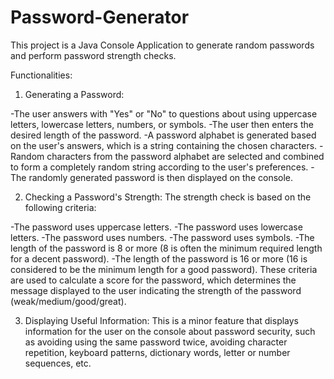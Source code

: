# Password-Generator

This project is a Java Console Application to generate random passwords and perform password strength checks.

Functionalities:

1. Generating a Password:

-The user answers with "Yes" or "No" to questions about using uppercase letters, lowercase letters, numbers, or symbols.
-The user then enters the desired length of the password.
-A password alphabet is generated based on the user's answers, which is a string containing the chosen characters.
-Random characters from the password alphabet are selected and combined to form a completely random string according to the user's preferences.
-The randomly generated password is then displayed on the console.

2. Checking a Password's Strength:
The strength check is based on the following criteria:

-The password uses uppercase letters.
-The password uses lowercase letters.
-The password uses numbers.
-The password uses symbols.
-The length of the password is 8 or more (8 is often the minimum required length for a decent password).
-The length of the password is 16 or more (16 is considered to be the minimum length for a good password).
These criteria are used to calculate a score for the password, which determines the message displayed to the user indicating the strength of the password (weak/medium/good/great).

3. Displaying Useful Information:
This is a minor feature that displays information for the user on the console about password security, such as avoiding using the same password twice, avoiding character repetition, keyboard patterns, dictionary words, letter or number sequences, etc.
